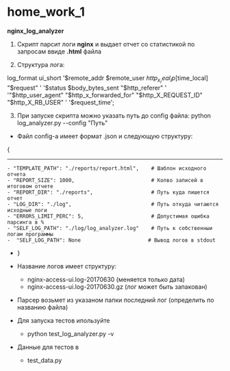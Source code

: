 # home_work_1
**nginx_log_analyzer**

1. Скрипт парсит логи **nginx** и выдает отчет со статистикой по запросам ввиде **.html** файла

2. Структура лога:

  log_format ui_short '$remote_addr  $remote_user $http_x_real_ip [$time_local] "$request" '
                      '$status $body_bytes_sent "$http_referer" '
                      '"$http_user_agent" "$http_x_forwarded_for" "$http_X_REQUEST_ID" "$http_X_RB_USER" '
                      '$request_time';

3. При запуске скрипта можно указать путь до config файла:
  python log_analyzer.py --config "Путь"
  
- Файл config-a имеет формат .json и следующую структуру:

{
***
    - "TEMPLATE_PATH": "./reports/report.html",    # Шаблон исходного отчета
    - "REPORT_SIZE": 1000,                         # Колво записей в итоговом отчете
    - "REPORT_DIR": "./reports",                   # Путь куда пишется отчет
    - "LOG_DIR": "./log",                          # Путь откуда читаются исходные логи
    - "ERRORS_LIMIT_PERC": 5,                      # Допустимая ошибка парсинга в %
    - "SELF_LOG_PATH": "./log/log_analyzer.log"    # Путь к собственныи логам программы
    -  "SELF_LOG_PATH": None                      # Вывод логов в stdout
- }

- Название логов имеет структуру:
    - nginx-access-ui.log-20170630 (меняется только дата)
    - nginx-access-ui.log-20170630.gz (лог может быть запакован)

- Парсер возьмет из указаном папки последний лог (определить по названию файла)

- Для запуска тестов ипользуйте
    - python test_log_analyzer.py -v
  
- Данные для тестов в 
    - test_data.py
  
